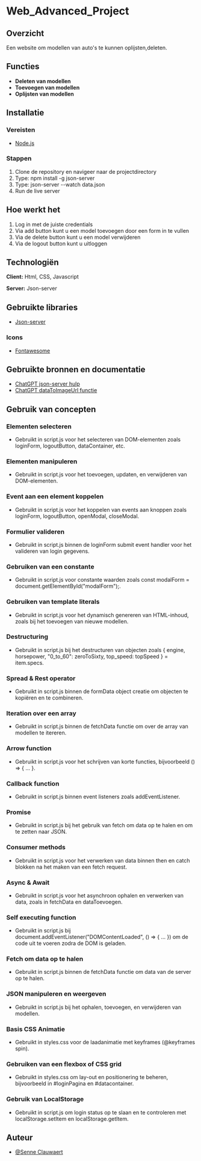 # Web_Advanced_Project

## Overzicht
Een website om modellen van auto's te kunnen oplijsten,deleten. 

## Functies

- **Deleten van modellen**
- **Toevoegen van modellen**
- **Oplijsten van modellen**

## Installatie

### Vereisten
- [Node.js](https://nodejs.org/)

### Stappen
1. Clone de repository en navigeer naar de projectdirectory
2. Type: npm install -g json-server
3. Type: json-server --watch data.json
4. Run de live server

## Hoe werkt het
1. Log in met de juiste credentials
2. Via add button kunt u een model toevoegen door een form in te vullen
3. Via de delete button kunt u een model verwijderen
4. Via de logout button kunt u uitloggen

## Technologiën

**Client:** Html, CSS, Javascript

**Server:** Json-server

## Gebruikte libraries
- [Json-server](https://www.npmjs.com/package/json-server)

### Icons

- [Fontawesome](https://fontawesome.com/)

## Gebruikte bronnen en documentatie
- [ChatGPT json-server hulp](https://chatgpt.com/share/88abed44-e8a2-49ca-be48-338487aacd5d)
- [ChatGPT dataToImageUrl functie](https://chatgpt.com/share/f4eff96c-b4ef-4a5a-af66-6767111da3f6)

## Gebruik van concepten
### Elementen selecteren
- Gebruikt in script.js voor het selecteren van DOM-elementen zoals loginForm, logoutButton, dataContainer, etc.
### Elementen manipuleren
- Gebruikt in script.js voor het toevoegen, updaten, en verwijderen van DOM-elementen.
### Event aan een element koppelen
- Gebruikt in script.js voor het koppelen van events aan knoppen zoals loginForm, logoutButton, openModal, closeModal.
### Formulier valideren
- Gebruikt in script.js binnen de loginForm submit event handler voor het valideren van login gegevens.
### Gebruiken van een constante
- Gebruikt in script.js voor constante waarden zoals const modalForm = document.getElementById("modalForm");.
### Gebruiken van template literals
- Gebruikt in script.js voor het dynamisch genereren van HTML-inhoud, zoals bij het toevoegen van nieuwe modellen.
### Destructuring
- Gebruikt in script.js bij het destructuren van objecten zoals { engine, horsepower, "0_to_60": zeroToSixty, top_speed: topSpeed } = item.specs.
### Spread & Rest operator
- Gebruikt in script.js binnen de formData object creatie om objecten te kopiëren en te combineren.
### Iteration over een array
- Gebruikt in script.js binnen de fetchData functie om over de array van modellen te itereren.
### Arrow function
- Gebruikt in script.js voor het schrijven van korte functies, bijvoorbeeld () => { ... }.
### Callback function
- Gebruikt in script.js binnen event listeners zoals addEventListener.
### Promise
- Gebruikt in script.js bij het gebruik van fetch om data op te halen en om te zetten naar JSON.
### Consumer methods
- Gebruikt in script.js voor het verwerken van data binnen then en catch blokken na het maken van een fetch request.
### Async & Await
- Gebruikt in script.js voor het asynchroon ophalen en verwerken van data, zoals in fetchData en dataToevoegen.
### Self executing function
- Gebruikt in script.js bij document.addEventListener("DOMContentLoaded", () => { ... }) om de code uit te voeren zodra de DOM is geladen.
### Fetch om data op te halen
- Gebruikt in script.js binnen de fetchData functie om data van de server op te halen.
### JSON manipuleren en weergeven
- Gebruikt in script.js bij het ophalen, toevoegen, en verwijderen van modellen.
### Basis CSS Animatie
- Gebruikt in styles.css voor de laadanimatie met keyframes (@keyframes spin).
### Gebruiken van een flexbox of CSS grid
- Gebruikt in styles.css om lay-out en positionering te beheren, bijvoorbeeld in #loginPagina en #datacontainer.
### Gebruik van LocalStorage
- Gebruikt in script.js om login status op te slaan en te controleren met localStorage.setItem en localStorage.getItem.


## Auteur
- [@Senne Clauwaert](https://github.com/clauwaesenne)